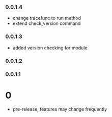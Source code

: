 ### 0.0.1.4

- change tracefunc to run method
- extend check_version command

### 0.0.1.3

- added version checking for module

### 0.0.1.2

### 0.0.1.1

# 0

- pre-release, features may change frequently
